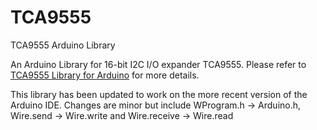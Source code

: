 TCA9555
=======

TCA9555 Arduino Library

An Arduino Library for 16-bit I2C I/O expander TCA9555. Please refer to <a href="http://www.kerrywong.com/2011/03/05/tca9555-library-for-arduino/">TCA9555 Library for Arduino</a> for more details.

This library has been updated to work on the more recent version of the Arduino IDE.
Changes are minor but include WProgram.h -> Arduino.h, Wire.send -> Wire.write and Wire.receive -> Wire.read
